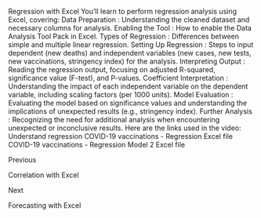 Regression with Excel
You’ll learn to perform regression analysis using Excel, covering:
Data Preparation
: Understanding the cleaned dataset and necessary columns for analysis.
Enabling the Tool
: How to enable the Data Analysis Tool Pack in Excel.
Types of Regression
: Differences between simple and multiple linear regression.
Setting Up Regression
: Steps to input dependent (new deaths) and independent variables (new cases, new tests, new vaccinations, stringency index) for the analysis.
Interpreting Output
: Reading the regression output, focusing on adjusted R-squared, significance value (F-test), and P-values.
Coefficient Interpretation
: Understanding the impact of each independent variable on the dependent variable, including scaling factors (per 1000 units).
Model Evaluation
: Evaluating the model based on significance values and understanding the implications of unexpected results (e.g., stringency index).
Further Analysis
: Recognizing the need for additional analysis when encountering unexpected or inconclusive results.
Here are the links used in the video:
Understand regression
COVID-19 vaccinations - Regression Excel file
COVID-19 vaccinations - Regression Model 2 Excel file














Previous




Correlation with Excel












Next










Forecasting with Excel





